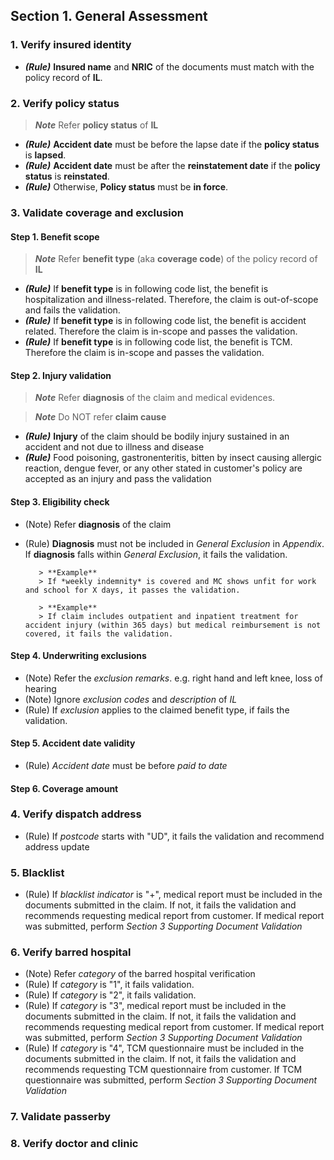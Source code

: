 ## Section 1. General Assessment
### 1. Verify insured identity
* **_(Rule)_** **Insured name** and **NRIC** of the documents must match with the policy record of **IL**.

### 2. Verify policy status
> **_Note_** Refer **policy status** of **IL**
* **_(Rule)_** **Accident date** must be before the lapse date if the **policy status** is **lapsed**.
* **_(Rule)_** **Accident date** must be after the **reinstatement date** if the **policy status** is **reinstated**.
* **_(Rule)_** Otherwise, **Policy status** must be **in force**.
         
### 3. Validate coverage and exclusion
#### Step 1. Benefit scope
> **_Note_** Refer **benefit type** (aka **coverage code**) of the policy record of **IL**
* **_(Rule)_** If **benefit type** is in following code list, the benefit is hospitalization and illness-related. Therefore, the claim is out-of-scope and fails the validation.
* **_(Rule)_** If **benefit type** is in following code list, the benefit is accident related. Therefore the claim is in-scope and passes the validation.
* **_(Rule)_** If **benefit type** is in following code list, the benefit is TCM. Therefore the claim is in-scope and passes the validation.

#### Step 2. Injury validation
> **_Note_** Refer **diagnosis** of the claim and medical evidences.

> **_Note_** Do NOT refer **claim cause**
* **_(Rule)_** **Injury** of the claim should be bodily injury sustained in an accident and not due to illness and disease
* **_(Rule)_** Food poisoning, gastronenteritis, bitten by insect causing allergic reaction, dengue fever, or any other stated in customer's policy are accepted as an injury and pass the validation

#### Step 3. Eligibility check
* (Note) Refer **diagnosis** of the claim
* (Rule) **Diagnosis** must not be included in *General Exclusion* in *Appendix*. If **diagnosis** falls within *General Exclusion*, it fails the validation. 

         > **Example**
         > If *weekly indemnity* is covered and MC shows unfit for work and school for X days, it passes the validation.

         > **Example**
         > If claim includes outpatient and inpatient treatment for accident injury (within 365 days) but medical reimbursement is not covered, it fails the validation.

#### Step 4. Underwriting exclusions
* (Note) Refer the *exclusion remarks*. e.g. right hand and left knee, loss of hearing
* (Note) Ignore *exclusion codes* and *description* of *IL*
* (Rule) If *exclusion* applies to the claimed benefit type, if fails the validation.

#### Step 5. Accident date validity
* (Rule) *Accident date* must be before *paid to date*

#### Step 6. Coverage amount

### 4. Verify dispatch address
* (Rule) If *postcode* starts with "UD", it fails the validation and recommend address update

### 5. Blacklist
* (Rule) If *blacklist indicator* is "+", medical report must be included in the documents submitted in the claim. If not, it fails the validation and recommends requesting medical report from customer. If medical report was submitted, perform *Section 3 Supporting Document Validation* 

### 6. Verify barred hospital
* (Note) Refer *category* of the barred hospital verification
* (Rule) If *category* is "1", it fails validation.
* (Rule) If *category* is "2", it fails validation.
* (Rule) If *category* is "3", medical report must be included in the documents submitted in the claim. If not, it fails the validation and recommends requesting medical report from customer. If medical report was submitted, perform *Section 3 Supporting Document Validation* 
* (Rule) If *category* is "4", TCM questionnaire must be included in the documents submitted in the claim. If not, it fails the validation and recommends requesting TCM questionnaire from customer. If TCM questionnaire was submitted, perform *Section 3 Supporting Document Validation* 


### 7. Validate passerby
### 8. Verify doctor and clinic
